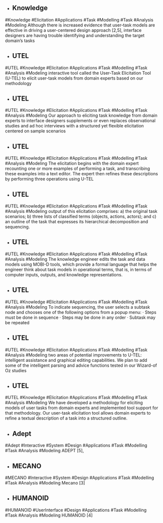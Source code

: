 - ## Knowledge
#Knowledge #Elicitation #Applications #Task #Modelling #Task #Analysis  #Modeling 
Although there is increased evidence that user-task models are effective in driving a user-centered design approach [2,5], interface designers are having trouble identifying and understanding the target domain’s tasks

- ## UTEL
#UTEL #Knowledge #Elicitation #Applications #Task #Modelling #Task #Analysis  #Modeling 
interactive tool called the User-Task Elicitation Tool (U-TEL) to elicit user-task models from domain experts based on our methodology

- ## UTEL
#UTEL #Knowledge #Elicitation #Applications #Task #Modelling #Task #Analysis  #Modeling 
Our approach to eliciting task knowledge from domain experts to interface designers supplements or even replaces observational studies and ad hoc interviews with a structured yet flexible elicitation centered on sample scenarios

- ## UTEL
#UTEL #Knowledge #Elicitation #Applications #Task #Modelling #Task #Analysis  #Modeling 
The elicitation begins with the domain expert recounting one or more examples of performing a task, and transcribing these examples into a text editor. The expert then refines these descriptions by performing three operations using U-TEL

- ## UTEL
#UTEL #Knowledge #Elicitation #Applications #Task #Modelling #Task #Analysis  #Modeling 
output of this elicitation comprises: a) the original task scenarios; b) three lists of classified terms (objects, actions, actors); and c) an outline of the task that expresses its hierarchical decomposition and sequencing.

- ## UTEL
#UTEL #Knowledge #Elicitation #Applications #Task #Modelling #Task #Analysis  #Modeling 
The knowledge engineer edits the task and data models using MOBI-D tools, which provide a formal language that helps the engineer think about task models in operational terms, that is, in terms of computer inputs, outputs, and knowledge representations.

- ## UTEL
#UTEL #Knowledge #Elicitation #Applications #Task #Modelling #Task #Analysis  #Modeling 
To indicate sequencing, the user selects a subtask node and chooses one of the following options from a popup menu: · Steps must be done in sequence · Steps may be done in any order · Subtask may be repeated

- ## UTEL
#UTEL #Knowledge #Elicitation #Applications #Task #Modelling #Task #Analysis  #Modeling 
two areas of potential improvements to U-TEL: intelligent assistance and graphical editing capabilities. We plan to add some of the intelligent parsing and advice functions tested in our Wizard-of Oz studies

- ## UTEL
#UTEL #Knowledge #Elicitation #Applications #Task #Modelling #Task #Analysis  #Modeling 
We have developed a methodology for eliciting models of user tasks from domain experts and implemented tool support for that methodology. Our user-task elicitation tool allows domain experts to refine a textual description of a task into a structured outline.

- ## Adept
#Adept #Interactive #System #Design #Applications #Task #Modelling #Task #Analysis  #Modeling 
ADEPT [5],

- ## MECANO
#MECANO #Interactive #System #Design #Applications #Task #Modelling #Task #Analysis  #Modeling 
Mecano [3]

- ## HUMANOID
#HUMANOID #UserInterface #Design #Applications #Task #Modelling #Task #Analysis  #Modeling 
HUMANOID [4]

